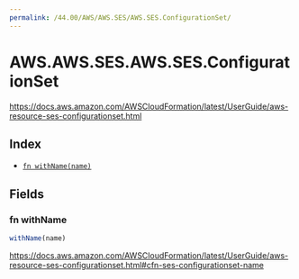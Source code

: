 ```yaml
---
permalink: /44.00/AWS/AWS.SES/AWS.SES.ConfigurationSet/
---
```


# AWS.AWS.SES.AWS.SES.ConfigurationSet

https://docs.aws.amazon.com/AWSCloudFormation/latest/UserGuide/aws-resource-ses-configurationset.html

## Index

* [`fn withName(name)`](#fn-withname)

## Fields

### fn withName

```ts
withName(name)
```

https://docs.aws.amazon.com/AWSCloudFormation/latest/UserGuide/aws-resource-ses-configurationset.html#cfn-ses-configurationset-name